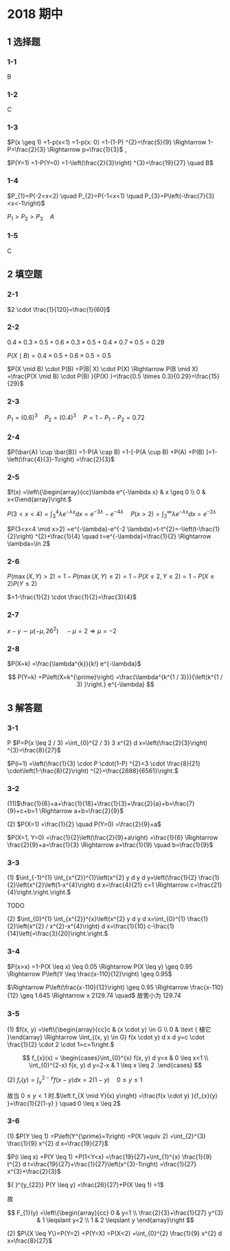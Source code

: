 # 2018 期中

## 1 选择题

### 1-1
B

### 1-2
C

### 1-3
$P(x \geq 1) =1-p(x<1) =1-p(x: 0) =1-(1-P) ^{2}=\frac{5}{9} \Rightarrow 1-P=\frac{2}{3} \Rightarrow p=\frac{1}{3}$ ,

$P(Y=1) =1-P(Y=0) =1-\left(\frac{2}{3}\right) ^{3}=\frac{19}{27} \quad B$

### 1-4
$P_{1}=P(-2<x<2) \quad P_{2}=P(-1<x<1) \quad P_{3}=P\left(-\frac{7}{3}<x<-1\right)$

$P_{1}>P_{2}>P_{3} \quad A$

### 1-5
C

## 2 填空题

### 2-1
$2 \cdot \frac{1}{120}=\frac{1}{60}$

### 2-2
$0.4 \times 0.3 \times 0.5+0.6 \times 0.3 \times 0.5+0.4 \times 0.7 \times 0.5=0.29$

$P(X \mid B) =0.4 \times 0.5+0.6 \times 0.5=0.5$

$P(X \mid B) \cdot P(B) =P|B| X) \cdot P(X) \Rightarrow P(B \mid X) =\frac{P(X \mid B) \cdot P(B) }{P(X) }=\frac{0.5 \times 0.3}{0.29}=\frac{15}{29}$

### 2-3
$P_{1}=(0.6) ^{3} \quad P_{2}=(0.4) ^{3} \quad P=1-P_{1}-P_{2}=0.72$

### 2-4
$P(\bar{A} \cup \bar{B}) =1-P(A \cap B) =1-[-P(A \cup B) +P(A) +P(B) ]=1-\left(\frac{4}{3}-1\right) =\frac{2}{3}$

### 2-5
$f(x) =\left\{\begin{array}{cc}\lambda e^{-\lambda x} & x \geq 0 \\ 0 & x<0\end{array}\right.$

$P(3<x<4) =\int_{3}^{4} \lambda e^{-\lambda x} d x=e^{-3 \lambda}-e^{-4 \lambda} \quad P(x>2) =\int_{2}^{\infty} \lambda e^{-\lambda x} d x=e^{-2 \lambda}$

$P(3<x<4 \mid x>2) =e^{-\lambda}-e^{-2 \lambda}=t-t^{2}=-\left(t-\frac{1}{2}\right) ^{2}+\frac{1}{4} \quad t=e^{-\lambda}=\frac{1}{2} \Rightarrow \lambda=\ln 2$

### 2-6
$P(\max (X, Y) >2) =1-P(\max (X, Y) \leq 2) =1-P(X \leq 2, Y \leq 2) =1-P(X \leq 2) P(Y \leq 2)$

$=1-\frac{1}{2} \cdot \frac{1}{2}=\frac{3}{4}$

### 2-7
$x-y \sim \mu\left(-\mu, 26^{2}\right) \quad-\mu=2 \Rightarrow \mu=-2$

### 2-8
$P(X=k) =\frac{\lambda^{k}}{k!} e^{-\lambda}$

$$
P(Y=k) =P\left(X=k^{\prime}\right) =\frac{\lambda^{k^{1 / 3}}}{\left(k^{1 / 3) }\right.} e^{-\lambda}
$$

## 3 解答题

### 3-1

P $P=P(x \leq 2 / 3) =\int_{0}^{2 / 3} 3 x^{2} d x=\left(\frac{2}{3}\right) ^{3}=\frac{8}{27}$

$P(i=1) =\left(\frac{1}{3} \cdot P \cdot(1-P) ^{2}=3 \cdot \frac{8}{21} \cdot\left(1-\frac{8}{2}\right) ^{2}=\frac{2888}{6561}\right.$

### 3-2

(11)$\frac{1}{6}+a+\frac{1}{18}+\frac{1}{3}+\frac{2}{a}+b=\frac{7}{9}+c+b=1 \Rightarrow a+b=\frac{2}{9}$

(2) $P(X=1) =\frac{1}{2} \quad P(Y=0) =\frac{2}{9}+a$

$P(X=1, Y=0) =\frac{1}{2}\left(\frac{2}{9}+a\right) =\frac{1}{6} \Rightarrow \frac{2}{9}+a=\frac{1}{3} \Rightarrow a=\frac{1}{9} \quad b=\frac{1}{9}$

### 3-3

(1) $\int_{-1}^{1} \int_{x^{2}}^{1}\left(x^{2} y d y d y=\left(\frac{1}{2} \frac{1}{2}\left(x^{2}\left(1-x^{4}\right) d x=\frac{4}{21} c=1 \Rightarrow c=\frac{21}{4}\right.\right.\right.$

TODO

(2) $\int_{0}^{1} \int_{x^{2}}^{x}\left(x^{2} y d y d x=\int_{0}^{1} \frac{1}{2}\left(x^{2} / x^{2}-x^{4}\right) d x=\frac{1}{10} c-\frac{1}{14}\left(=\frac{3}{20}\right.\right.$

### 3-4

$P(x>x) =1-P(X \leq x) \leq 0.05 \Rightarrow P(X \leq y) \geq 0.95 \Rightarrow P\left(Y \leq \frac{x-110}{12}\right) \geq 0.95$

$\Rightarrow P\left(\frac{x-110}{12}\right) \geq 0.95 \Rightarrow \frac{x-110}{12} \geq 1.645 \Rightarrow x 2129.74 \quad$ 故罟小为 129.74

### 3-5

(1) $f(x, y) =\left\{\begin{array}{cc}c & (x \cdot y) \in G \\ 0 & \text { 植它 }\end{array} \Rightarrow \iint_{(x, y) \in G} f(x \cdot y) d x d y=c \cdot \frac{1}{2} \cdot 2 \cdot 1=c=1\right.$

$$
f_{x}(x) = \begin{cases}\int_{0}^{x} f(x, y) d y=x & 0 \leq x<1 \\ \int_{0}^{2-x} f(x, y) d y=2-x & 1 \leq x \leq 2 .\end{cases}
$$

(2) $f_{r}(y) =\int_{y}^{2-y} f(x-y) d x=2(1-y) \quad 0 \leq y \leq 1$

故当 $0 \leq y<1$ 时.$\left.f_{X \mid Y}(x) y\right) =\frac{f(x \cdot y) }{f_{x}(y) }=\frac{1}{2(1-y) } \quad 0 \leq x \leq 2$

### 3-6

(1) $P(Y \leq 1) =P\left(Y^{\prime}=1\right) =P(X \equiv 2) =\int_{2}^{3} \frac{1}{9} x^{2} d x=\frac{19}{27}$

$P(i \leq x) =P(Y \leq 1) +P(1<Y<x) =\frac{19}{27}+\int_{1}^{x} \frac{1}{9} t^{2} d t=\frac{19}{27}+\frac{1}{27}\left(x^{3}-1\right) =\frac{1}{27} x^{3}+\frac{2}{3}$

${ }^{y_{22}} P(Y \leq y) =\frac{26}{27}+P(X \leq 1) =1$

故

$$
F_{1}(y) =\left\{\begin{array}{cc}
0 & y<1 \\
\frac{2}{3}+\frac{1}{27} y^{3} & 1 \leqslant y<2 \\
1 & 2 \leqslant y
\end{array}\right
$$

(2) $P\{X \leq Y\}=P(Y=2) +P(Y=X) =P(X<2) =\int_{0}^{2} \frac{1}{9} x^{2} d x=\frac{8}{27}$
